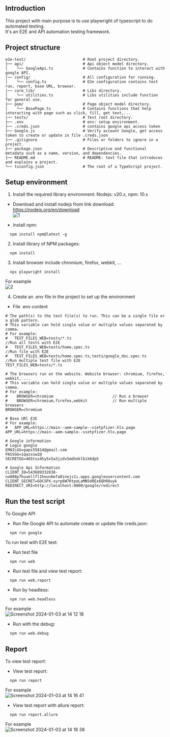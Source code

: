 ## Introduction

This project with main purpose is to use playwright of typescript to do automated testing.  
It's an E2E and API automation testing framework.

## Project structure

```
e2e-test/                         # Root project directory.
├── api/                          # Api object model directory.
│    └── GoogleApi.ts             # Contains function to interact with google API.
|── config/                       # All configuration for running.
│    └── config.ts                # E2e configuration contains test run, report, base URL, browser.
|── core_lib/                     # Libs directory.
│    └── utilities.ts             # Libs utilities include function for general use.
├── pom/                          # Page object model directory.
│    └── BasePage.ts              # Contains functions that help interacting with page such as click, fill, get text,...
|── tests/                        # Test root directory.
├── .env                          # env: setup environment.
├── .creds.json                   # contains google api access token
├── Google.js                     # Verify account Google, get access token to create or update in file .creds.json
├── .gitignore                    # Files or folders to ignore in a project.
├── package.json                  # Descriptive and functional metadata such as a name, version, and dependencies.
├── README.md                     # README: text file that introduces and explains a project.
└── tsconfig.json                 # The root of a TypeScript project.
```

## Setup environment

1. Install the required library environment: Nodejs: v20.x, npm: 10.x

- Download and install nodejs from link download: https://nodejs.org/en/download  
![1](https://github.com/vietpfizer/aem-sample/assets/87864505/12107d34-ed3e-4a4c-990f-9d26327f75ad)


- Install npm:

```
  npm install npm@latest -g
```

2. Install library of NPM packages:

```
  npm install
```

3. Install browser include chromium, firefox, webkit, ...

```
  npx playwright install
```

For example  
![2](https://github.com/vietpfizer/aem-sample/assets/87864505/db8b94fb-95ab-4f0e-af11-520199e17f0e)


4. Create an .env file in the project to set up the environment

- File .env content

```
# The path(s) to the test file(s) to run. This can be a single file or a glob pattern.
# This variable can hold single value or multiple values separated by comma.
# For example:
#   TEST_FILES_WEB=tests/*.ts                                        //Run all tests with E2E
#   TEST_FILES_WEB=tests/home.spec.ts                                //Run file with E2E
#   TEST_FILES_WEB=tests/home.spec.ts,tests/google_doc.spec.ts       //Run multiple test file with E2E
TEST_FILES_WEB=tests/*.ts         

# The browsers run on the website. Website browser: chromium, firefox, webkit, ...
# This variable can hold single value or multiple values separated by comma.
# For example:
#    BROWSER=chromium                          // Run a browser
#    BROWSER=chromium,firefox,webkit           // Run multiple browsers
BROWSER=chromium

# Base URl E2E
# For example:
#   APP_URL=https://main--aem-sample--vietpfizer.hlx.page
APP_URL=https://main--aem-sample--vietpfizer.hlx.page

# Google information
# Login google
EMAILGG=gapi55814@gmail.com
PASSGG=1qazxsw2@
SECRETGG=465tsx4hy5x5a3jzdv5mdheklbik6dp5

# Google Api Information
CLIENT_ID=543689332838-no088p7huuellfl1heun6efa0inejs1i.apps.googleusercontent.com
CLIENT_SECRET=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
REDIRECT_URI=http://localhost:8000/google/redirect
```

## Run the test script

To Google API
- Run file Google API to automate create or update file creds.json:
```
  npm run google
```

To run test with E2E test:

- Run test file

```
  npm run web
```

- Run test file and view test report:

```
  npm run web.report
```

- Run by headless:

```
  npm run web.headless
```

For example  
![Screenshot 2024-01-03 at 14 12 18](https://github.com/vietpfizer/aem-sample/assets/87864505/f02bfce3-d657-4ad0-a35c-a24fc67f91bd)


- Run with the debug:

```
  npm run web.debug
```

## Report

To view test report:

- View test report:

```
  npm run report
```

For example  
![Screenshot 2024-01-03 at 14 16 41](https://github.com/vietpfizer/aem-sample/assets/87864505/418a3273-2d47-46b4-bc3a-d12b22f274dd)


- View test report with allure report:

```
  npm run report.allure
```

For example  
![Screenshot 2024-01-03 at 14 18 38](https://github.com/vietpfizer/aem-sample/assets/87864505/1291966c-9596-4dc3-942d-bccfe074df79)

